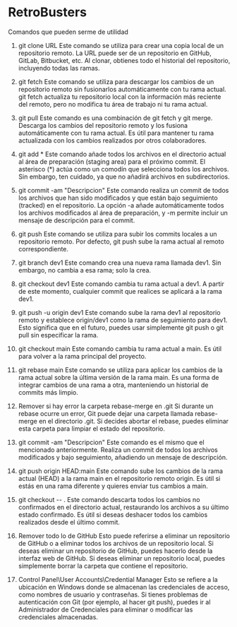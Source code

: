 # RetroBusters
Comandos que pueden serme de utilidad
1. git clone URL
   Este comando se utiliza para crear una copia local de un repositorio remoto. La URL puede ser de un repositorio en GitHub, GitLab, Bitbucket, etc. Al clonar, obtienes todo el historial del repositorio, incluyendo todas las ramas.

2. git fetch
   Este comando se utiliza para descargar los cambios de un repositorio remoto sin fusionarlos automáticamente con tu rama actual. git fetch actualiza tu repositorio local con la información más reciente del remoto, pero no modifica tu área de trabajo ni tu rama actual.

3. git pull
   Este comando es una combinación de git fetch y git merge. Descarga los cambios del repositorio remoto y los fusiona automáticamente con tu rama actual. Es útil para mantener tu rama actualizada con los cambios realizados por otros colaboradores.

4. git add *
   Este comando añade todos los archivos en el directorio actual al área de preparación (staging area) para el próximo commit. El asterisco (*) actúa como un comodín que selecciona todos los archivos. Sin embargo, ten cuidado, ya que no añadirá archivos en subdirectorios.

5. git commit -am "Descripcion"
   Este comando realiza un commit de todos los archivos que han sido modificados y que están bajo seguimiento (tracked) en el repositorio. La opción -a añade automáticamente todos los archivos modificados al área de preparación, y -m permite incluir un mensaje de descripción para el commit.

6. git push
   Este comando se utiliza para subir los commits locales a un repositorio remoto. Por defecto, git push sube la rama actual al remoto correspondiente.

7. git branch dev1
   Este comando crea una nueva rama llamada dev1. Sin embargo, no cambia a esa rama; solo la crea.

8. git checkout dev1
   Este comando cambia tu rama actual a dev1. A partir de este momento, cualquier commit que realices se aplicará a la rama dev1.

9. git push -u origin dev1
   Este comando sube la rama dev1 al repositorio remoto y establece origin/dev1 como la rama de seguimiento para dev1. Esto significa que en el futuro, puedes usar simplemente git push o git pull sin especificar la rama.

10. git checkout main
    Este comando cambia tu rama actual a main. Es útil para volver a la rama principal del proyecto.

11. git rebase main
    Este comando se utiliza para aplicar los cambios de la rama actual sobre la última versión de la rama main. Es una forma de integrar cambios de una rama a otra, manteniendo un historial de commits más limpio.

12. Remover si hay error la carpeta rebase-merge en .git
    Si durante un rebase ocurre un error, Git puede dejar una carpeta llamada rebase-merge en el directorio .git. Si decides abortar el rebase, puedes eliminar esta carpeta para limpiar el estado del repositorio.

13. git commit -am "Descripcion"
    Este comando es el mismo que el mencionado anteriormente. Realiza un commit de todos los archivos modificados y bajo seguimiento, añadiendo un mensaje de descripción.

14. git push origin HEAD:main
    Este comando sube los cambios de la rama actual (HEAD) a la rama main en el repositorio remoto origin. Es útil si estás en una rama diferente y quieres enviar tus cambios a main.

15. git checkout -- .
    Este comando descarta todos los cambios no confirmados en el directorio actual, restaurando los archivos a su último estado confirmado. Es útil si deseas deshacer todos los cambios realizados desde el último commit.

16. Remover todo lo de GitHub
    Esto puede referirse a eliminar un repositorio de GitHub o a eliminar todos los archivos de un repositorio local. Si deseas eliminar un repositorio de GitHub, puedes hacerlo desde la interfaz web de GitHub. Si deseas eliminar un repositorio local, puedes simplemente borrar la carpeta que contiene el repositorio.

17. Control Panel\User Accounts\Credential Manager
    Esto se refiere a la ubicación en Windows donde se almacenan las credenciales de acceso, como nombres de usuario y contraseñas. Si tienes problemas de autenticación con Git (por ejemplo, al hacer git push), puedes ir al Administrador de Credenciales para eliminar o modificar las credenciales almacenadas.
